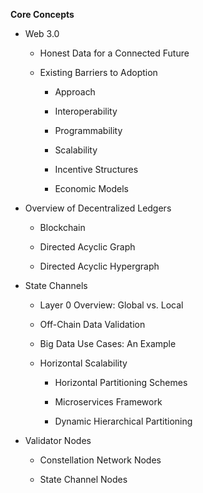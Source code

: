 **Core Concepts**

- Web 3.0

    - Honest Data for a Connected Future

    - Existing Barriers to Adoption

        -   Approach

        -   Interoperability

        -   Programmability

        -   Scalability

        -   Incentive Structures

        -   Economic Models

-   Overview of Decentralized Ledgers

    -   Blockchain

    -   Directed Acyclic Graph

    -   Directed Acyclic Hypergraph

-   State Channels

    -   Layer 0 Overview: Global vs. Local

    -   Off-Chain Data Validation

    -   Big Data Use Cases: An Example

    -   Horizontal Scalability

        -   Horizontal Partitioning Schemes

        -   Microservices Framework

        -   Dynamic Hierarchical Partitioning

-   Validator Nodes

    -   Constellation Network Nodes

    -   State Channel Nodes
